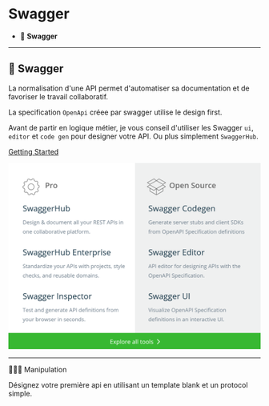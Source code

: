 # Swagger

*  🔖 **Swagger**

___

## 📑 Swagger

La normalisation d'une API permet d'automatiser sa documentation et de favoriser le travail collaboratif.

La specification `OpenApi` créee par swagger utilise le design first.

Avant de partir en logique métier, je vous conseil d'utiliser les Swagger `ui`, `editor` et `code gen` pour designer votre API. Ou plus simplement `SwaggerHub`.

[Getting Started](https://app.swaggerhub.com/help/tutorials/getting-started)

![image](https://raw.githubusercontent.com/seeren-training/Node/master/wiki/resources/swagger.png)

___

👨🏻‍💻 Manipulation

Désignez votre première api en utilisant un template blank et un protocol simple.